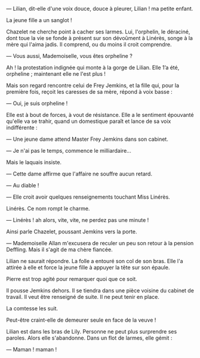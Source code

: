 — Lilian, dit-elle d'une voix douce, douce à pleurer, Lilian ! ma petite enfant.

La jeune fille a un sanglot !

Chazelet ne cherche point à cacher ses larmes. Lui, l'orphelin, le déraciné, dont toue la vie se fonde à présent sur son dévoûment à Linérès, songe à la
mère qui l'aima jadis. Il comprend, ou du moins il croit comprendre.

— Vous aussi, Mademoiselle, vous êtes orpheline ?

Ah ! la protestation indignée qui monte à la gorge de Lilian. Elle 1’a été,
orpheline ; maintenant elle ne l'est plus !

Mais son regard rencontre celui de Frey Jemkins, et la fille qui, pour la
première fois, reçoit les caresses de sa mère, répond à voix basse :

— Oui, je suis orpheline !

Elle est à bout de forces, à vout de résistance. Elle a le sentiment épouvanté qu'elle va se trahir, quand un domestique paraît et lance de sa voix indifférente : 

— Une jeune dame attend Master Frey Jemkins dans son cabinet.

— Je n'ai pas le temps, commence le milliardaire...

Mais le laquais insiste.

— Cette dame affirme que l'affaire ne souffre aucun retard.

— Au diable !

— Elle croit avoir quelques renseignements touchant Miss Linérès.

Linérès. Ce nom rompt le charme.

— Linérès ! ah alors, vite, vite, ne perdez pas une minute !

Ainsi parle Chazelet, poussant Jemkins vers la porte.

— Mademoiselle Allan m'excusera de reculer un peu son retour à la pension Deffling. Mais il s'agit de ma chère fiancée.

Lilian ne saurait répondre. La folle a entouré son col de son bras. Elle l'a attirée à elle et force la jeune fille à appuyer la tête sur son épaule.

Pierre est trop agité pour remarquer quoi que ce soit.

Il pousse Jemkins dehors. Il se tiendra dans une pièce voisine du cabinet de travail. Il veut être renseigné de suite. Il ne peut tenir en place.

La comtesse les suit.

Peut-être craint-elle de demeurer seule en face de la veuve !

Lilian est dans les bras de Lily. Personne ne peut plus surprendre ses paroles. Alors elle s'abandonne. Dans un flot de larmes, elle gémit :

— Maman ! maman !
